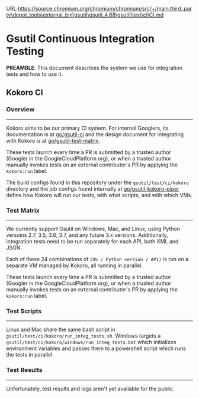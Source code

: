 URL:https://source.chromium.org/chromium/chromium/src/+/main:third_party\depot_tools\external_bin\gsutil\gsutil_4.68\gsutil\test\ci\CI.md
# Gsutil Continuous Integration Testing

**PREAMBLE**: This document describes the system we use for integration tests and how to use it.

## Kokoro CI

### Overview
-----

Kokoro aims to be our primary CI system. For internal Googlers, its documentation is at [go/gsutil-ci](http://go/gsutil-ci) and the design document for integrating with Kokoro is at [go/gsutil-test-matrix](http://go/gsutil-test-matrix).

These tests launch every time a PR is submitted by a trusted author (Googler in the GoogleCloudPlatform org), or when a trusted author manually invokes tests on an external contributer's PR by applying the `kokoro:run` label.

The build configs found in this repository under the `gsutil/test/ci/kokoro` directory and the job configs found internally at [go/gsutil-kokoro-piper](http://go/gsutil-kokoro-piper) define how Kokoro will run our tests, with what scripts, and with which VMs.

### Test Matrix
-----

We currently support Gsutil on Windows, Mac, and Linux, using Python versoins 2.7, 3.5, 3.6, 3.7, and any future 3.x versions. Additionally, integration tests need to be run separately for each API, both XML and JSON.

Each of these 24 combinations of `(OS / Python version / API)` is run on a separate VM managed by Kokoro, all running in parallel.

These tests launch every time a PR is submitted by a trusted author (Googler in the GoogleCloudPlatform org), or when a trusted author manually invokes tests on an external contributer's PR by applying the `kokoro:run` label.

### Test Scripts
-----

Linux and Mac share the same bash script in `gsutil/test/ci/kokoro/run_integ_tests.sh`. Windows targets a `gsutil/test/ci/kokoro/windows/run_integ_tests.bat` which initializes environment variables and passes them to a powershell script which runs the tests in parallel.

### Test Results
-----

Unfortunately, test results and logs aren't yet available for the public.


